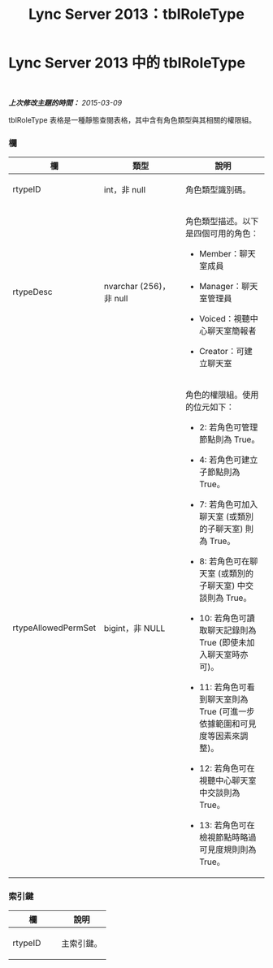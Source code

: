 ﻿---
title: Lync Server 2013：tblRoleType
TOCTitle: tblRoleType
ms:assetid: 1eac3a54-656a-40ac-b771-edfc64d6e34b
ms:mtpsurl: https://technet.microsoft.com/zh-tw/library/Gg558623(v=OCS.15)
ms:contentKeyID: 49290298
ms.date: 08/10/2015
mtps_version: v=OCS.15
ms.translationtype: HT
---

# Lync Server 2013 中的 tblRoleType

 

_**上次修改主題的時間：** 2015-03-09_

tblRoleType 表格是一種靜態查閱表格，其中含有角色類型與其相關的權限組。

### 欄

<table>
<colgroup>
<col style="width: 33%" />
<col style="width: 33%" />
<col style="width: 33%" />
</colgroup>
<thead>
<tr class="header">
<th>欄</th>
<th>類型</th>
<th>說明</th>
</tr>
</thead>
<tbody>
<tr class="odd">
<td><p>rtypeID</p></td>
<td><p>int，非 null</p></td>
<td><p>角色類型識別碼。</p></td>
</tr>
<tr class="even">
<td><p>rtypeDesc</p></td>
<td><p>nvarchar (256)，非 null</p></td>
<td><p>角色類型描述。以下是四個可用的角色：</p>
<ul>
<li><p>Member：聊天室成員</p></li>
<li><p>Manager：聊天室管理員</p></li>
<li><p>Voiced：視聽中心聊天室簡報者</p></li>
<li><p>Creator：可建立聊天室</p></li>
</ul></td>
</tr>
<tr class="odd">
<td><p>rtypeAllowedPermSet</p></td>
<td><p>bigint，非 NULL</p></td>
<td><p>角色的權限組。使用的位元如下：</p>
<ul>
<li><p>2: 若角色可管理節點則為 True。</p></li>
<li><p>4: 若角色可建立子節點則為 True。</p></li>
<li><p>7: 若角色可加入聊天室 (或類別的子聊天室) 則為 True。</p></li>
<li><p>8: 若角色可在聊天室 (或類別的子聊天室) 中交談則為 True。</p></li>
<li><p>10: 若角色可讀取聊天記錄則為 True (即使未加入聊天室時亦可)。</p></li>
<li><p>11: 若角色可看到聊天室則為 True (可進一步依據範圍和可見度等因素來調整)。</p></li>
<li><p>12: 若角色可在視聽中心聊天室中交談則為 True。</p></li>
<li><p>13: 若角色可在檢視節點時略過可見度規則則為 True。</p></li>
</ul></td>
</tr>
</tbody>
</table>


### 索引鍵

<table>
<colgroup>
<col style="width: 50%" />
<col style="width: 50%" />
</colgroup>
<thead>
<tr class="header">
<th>欄</th>
<th>說明</th>
</tr>
</thead>
<tbody>
<tr class="odd">
<td><p>rtypeID</p></td>
<td><p>主索引鍵。</p></td>
</tr>
</tbody>
</table>

